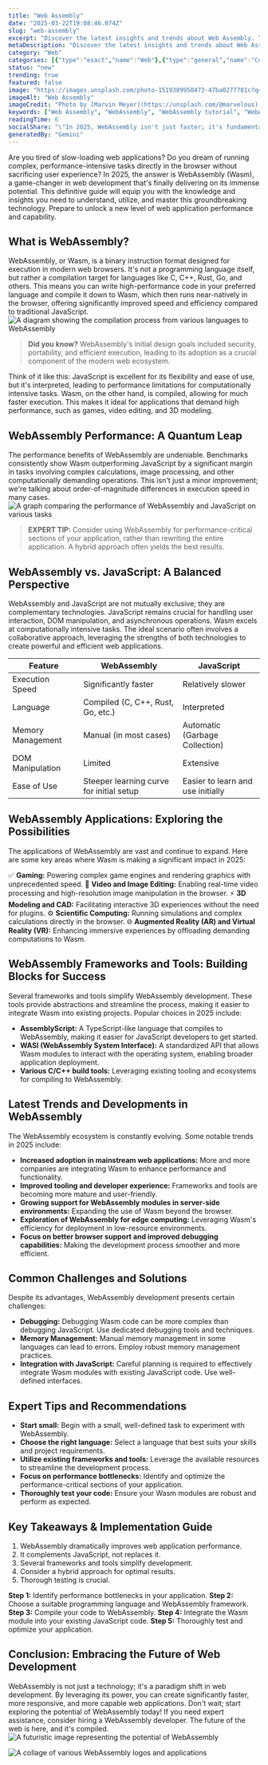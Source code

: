 ```yaml
---
title: "Web Assembly"
date: "2025-03-22T19:08:46.074Z"
slug: "web-assembly"
excerpt: "Discover the latest insights and trends about Web Assembly. This comprehensive guide covers everything you need to know about Web Assembly in 2025."
metaDescription: "Discover the latest insights and trends about Web Assembly. This comprehensive guide covers everything you need to know about Web Assembly in 2025."
category: "Web"
categories: [{"type":"exact","name":"Web"},{"type":"general","name":"Computer Science"},{"type":"medium","name":"Software Engineering"},{"type":"specific","name":"Binary Code"},{"type":"niche","name":"Compiler Optimization"}]
status: "new"
trending: true
featured: false
image: "https://images.unsplash.com/photo-1519389950473-47ba0277781c?q=85&w=1200&fit=max&fm=webp&auto=compress"
imageAlt: "Web Assembly"
imageCredit: "Photo by [Marvin Meyer](https://unsplash.com/@marvelous) on Unsplash"
keywords: ["Web Assembly", "WebAssembly", "WebAssembly tutorial", "WebAssembly performance", "WebAssembly vs JavaScript", "learn WebAssembly", "WebAssembly applications", "WebAssembly frameworks", "best WebAssembly compiler", "hire WebAssembly developer"]
readingTime: 6
socialShare: "\"In 2025, WebAssembly isn't just faster; it's fundamentally changing how we build high-performance web applications.  The future of the web is compiled.\""
generatedBy: "Gemini"
---
```




Are you tired of slow-loading web applications?  Do you dream of running complex, performance-intensive tasks directly in the browser without sacrificing user experience?  In 2025, the answer is WebAssembly (Wasm), a game-changer in web development that's finally delivering on its immense potential. This definitive guide will equip you with the knowledge and insights you need to understand, utilize, and master this groundbreaking technology.  Prepare to unlock a new level of web application performance and capability.

## What is WebAssembly?

WebAssembly, or Wasm, is a binary instruction format designed for execution in modern web browsers.  It's not a programming language itself, but rather a compilation target for languages like C, C++, Rust, Go, and others.  This means you can write high-performance code in your preferred language and compile it down to Wasm, which then runs near-natively in the browser, offering significantly improved speed and efficiency compared to traditional JavaScript. ![A diagram showing the compilation process from various languages to WebAssembly](https://images.unsplash.com/photo-1460925895917-afdab827c52f?q=85&w=1200&fit=max&fm=webp&auto=compress)

> **Did you know?**  WebAssembly's initial design goals included security, portability, and efficient execution, leading to its adoption as a crucial component of the modern web ecosystem.

Think of it like this: JavaScript is excellent for its flexibility and ease of use, but it's interpreted, leading to performance limitations for computationally intensive tasks. Wasm, on the other hand, is compiled, allowing for much faster execution.  This makes it ideal for applications that demand high performance, such as games, video editing, and 3D modeling.

## WebAssembly Performance: A Quantum Leap

The performance benefits of WebAssembly are undeniable. Benchmarks consistently show Wasm outperforming JavaScript by a significant margin in tasks involving complex calculations, image processing, and other computationally demanding operations.  This isn't just a minor improvement; we're talking about order-of-magnitude differences in execution speed in many cases.  ![A graph comparing the performance of WebAssembly and JavaScript on various tasks](https://images.unsplash.com/photo-1519389950473-47ba0277781c?q=85&w=1200&fit=max&fm=webp&auto=compress)

> **EXPERT TIP:** Consider using WebAssembly for performance-critical sections of your application, rather than rewriting the entire application.  A hybrid approach often yields the best results.

## WebAssembly vs. JavaScript: A Balanced Perspective

WebAssembly and JavaScript are not mutually exclusive; they are complementary technologies.  JavaScript remains crucial for handling user interaction, DOM manipulation, and asynchronous operations.  Wasm excels at computationally intensive tasks.  The ideal scenario often involves a collaborative approach, leveraging the strengths of both technologies to create powerful and efficient web applications.

| Feature          | WebAssembly                               | JavaScript                                   |
|-----------------|-------------------------------------------|---------------------------------------------|
| Execution Speed  | Significantly faster                       | Relatively slower                             |
| Language         | Compiled (C, C++, Rust, Go, etc.)           | Interpreted                                  |
| Memory Management| Manual (in most cases)                     | Automatic (Garbage Collection)              |
| DOM Manipulation | Limited                                    | Extensive                                    |
| Ease of Use      | Steeper learning curve for initial setup     | Easier to learn and use initially           |

## WebAssembly Applications: Exploring the Possibilities

The applications of WebAssembly are vast and continue to expand.  Here are some key areas where Wasm is making a significant impact in 2025:

✅ **Gaming:**  Powering complex game engines and rendering graphics with unprecedented speed.
🔑 **Video and Image Editing:** Enabling real-time video processing and high-resolution image manipulation in the browser.
⚡ **3D Modeling and CAD:**  Facilitating interactive 3D experiences without the need for plugins.
⚙️ **Scientific Computing:**  Running simulations and complex calculations directly in the browser.
🌐 **Augmented Reality (AR) and Virtual Reality (VR):** Enhancing immersive experiences by offloading demanding computations to Wasm.

## WebAssembly Frameworks and Tools:  Building Blocks for Success

Several frameworks and tools simplify WebAssembly development.  These tools provide abstractions and streamline the process, making it easier to integrate Wasm into existing projects.  Popular choices in 2025 include:

* **AssemblyScript:** A TypeScript-like language that compiles to WebAssembly, making it easier for JavaScript developers to get started.
* **WASI (WebAssembly System Interface):**  A standardized API that allows Wasm modules to interact with the operating system, enabling broader application deployment.
* **Various C/C++ build tools:**  Leveraging existing tooling and ecosystems for compiling to WebAssembly.

## Latest Trends and Developments in WebAssembly

The WebAssembly ecosystem is constantly evolving.  Some notable trends in 2025 include:

* **Increased adoption in mainstream web applications:**  More and more companies are integrating Wasm to enhance performance and functionality.
* **Improved tooling and developer experience:**  Frameworks and tools are becoming more mature and user-friendly.
* **Growing support for WebAssembly modules in server-side environments:**  Expanding the use of Wasm beyond the browser.
* **Exploration of WebAssembly for edge computing:**  Leveraging Wasm's efficiency for deployment in low-resource environments.
* **Focus on better browser support and improved debugging capabilities:**  Making the development process smoother and more efficient.

## Common Challenges and Solutions

Despite its advantages, WebAssembly development presents certain challenges:

* **Debugging:** Debugging Wasm code can be more complex than debugging JavaScript.  Use dedicated debugging tools and techniques.
* **Memory Management:**  Manual memory management in some languages can lead to errors.  Employ robust memory management practices.
* **Integration with JavaScript:**  Careful planning is required to effectively integrate Wasm modules with existing JavaScript code.  Use well-defined interfaces.

## Expert Tips and Recommendations

* **Start small:** Begin with a small, well-defined task to experiment with WebAssembly.
* **Choose the right language:** Select a language that best suits your skills and project requirements.
* **Utilize existing frameworks and tools:** Leverage the available resources to streamline the development process.
* **Focus on performance bottlenecks:** Identify and optimize the performance-critical sections of your application.
* **Thoroughly test your code:**  Ensure your Wasm modules are robust and perform as expected.

## Key Takeaways & Implementation Guide

1.  WebAssembly dramatically improves web application performance.
2.  It complements JavaScript, not replaces it.
3.  Several frameworks and tools simplify development.
4.  Consider a hybrid approach for optimal results.
5.  Thorough testing is crucial.

**Step 1:** Identify performance bottlenecks in your application.
**Step 2:** Choose a suitable programming language and WebAssembly framework.
**Step 3:** Compile your code to WebAssembly.
**Step 4:** Integrate the Wasm module into your existing JavaScript code.
**Step 5:** Thoroughly test and optimize your application.

## Conclusion: Embracing the Future of Web Development

WebAssembly is not just a technology; it's a paradigm shift in web development.  By leveraging its power, you can create significantly faster, more responsive, and more capable web applications.  Don't wait; start exploring the potential of WebAssembly today!  If you need expert assistance, consider hiring a WebAssembly developer. The future of the web is here, and it's compiled.  ![A futuristic image representing the potential of WebAssembly](https://images.unsplash.com/photo-1498050108023-c5249f4df085?q=85&w=1200&fit=max&fm=webp&auto=compress)

![A collage of various WebAssembly logos and applications](https://images.unsplash.com/photo-1454165804606-c3d57bc86b40?q=85&w=1200&fit=max&fm=webp&auto=compress)
